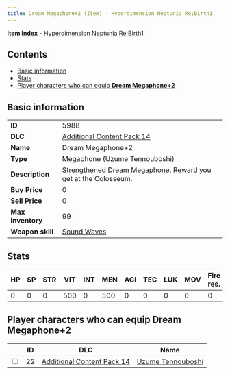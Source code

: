 ```yaml
---
title: Dream Megaphone+2 (Item) - Hyperdimension Neptunia Re;Birth1
---
```


[**Item Index**](/neptunia/rb1/item/index.html) - [Hyperdimension Neptunia Re;Birth1](/neptunia/rb1)

## Contents

- [Basic information](#basic-information)
- [Stats](#stats)
- [Player characters who can equip **Dream Megaphone+2**](#player-characters-who-can-equip-dream-megaphone-2)
## Basic information

|   |   |
| -- | -- |
| **ID** | 5988 |
| **DLC** | [Additional Content Pack 14](/neptunia/rb1/dlc/23-pack14.html) |
| **Name** | Dream Megaphone+2 |
| **Type** | Megaphone (Uzume Tennouboshi) |
| **Description** | Strengthened Dream Megaphone. Reward you get at the Colosseum. |
| **Buy Price** | 0 |
| **Sell Price** | 0 |
| **Max inventory** | 99 |
| **Weapon skill** | [Sound Waves](/neptunia/rb1/skill/23-3701-sound-waves.html) |


## Stats

| HP | SP | STR | VIT | INT | MEN | AGI | TEC | LUK | MOV | Fire res. | Ice res. | Wind res. | Lightning res. |
| -- | -- | --- | --- | --- | --- | --- | --- | --- | --- | --------- | -------- | --------- | -------------- |
| 0 | 0 | 0 | 500 | 0 | 500 | 0 | 0 | 0 | 0 | 0 | 0 | 0 | 0 |


## Player characters who can equip **Dream Megaphone+2**

|    | ID | DLC | Name |
| -- | -- | --- | ---- |
| <input type="checkbox" id="rb1-player-23-22" class="trackbox" /> | 22 | [Additional Content Pack 14](/neptunia/rb1/dlc/23-pack14.html) | [Uzume Tennouboshi](/neptunia/rb1/player/23-22-uzume-tennouboshi.html) |
